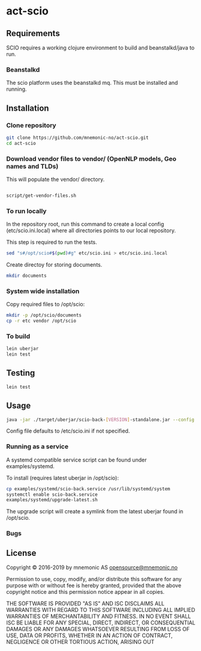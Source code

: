 # act-scio

## Requirements

SCIO requires a working clojure environment to build and beanstalkd/java to run.

### Beanstalkd

The scio platform uses the beanstalkd mq. This must be installed and running.

## Installation

### Clone repository

```bash
git clone https://github.com/mnemonic-no/act-scio.git
cd act-scio
```

### Download vendor files to vendor/ (OpenNLP models, Geo names and TLDs)

This will populate the vendor/ directory.

```bash

script/get-vendor-files.sh
```

### To run locally

In the repository root, run this command to create a local config (etc/scio.ini.local)
where all directories points to our local repository.

This step is required to run the tests.

```bash
sed "s#/opt/scio#$(pwd)#g" etc/scio.ini > etc/scio.ini.local
```

Create directoy for storing documents.

```bash
mkdir documents
```

### System wide installation

Copy required files to /opt/scio:

```bash
mkdir -p /opt/scio/documents
cp -r etc vendor /opt/scio
```

### To build

```bash
lein uberjar
lein test
```

## Testing

```bash
lein test
```

## Usage


```bash
java -jar ./target/uberjar/scio-back-[VERSION]-standalone.jar --config etc/scio.ini.local
```

Config file defaults to /etc/scio.ini if not specified.


### Running as a service

A systemd compatible service script can be found under examples/systemd.

To install (requires latest uberjar in /opt/scio):

```bash
cp examples/systemd/scio-back.service /usr/lib/systemd/system
systemctl enable scio-back.service
examples/systemd/upgrade-latest.sh
```

The upgrade script will create a symlink from the latest uberjar found in /opt/scio.

### Bugs


## License

Copyright © 2016-2019 by mnemonic AS <opensource@mnemonic.no>

Permission to use, copy, modify, and/or distribute this software for
any purpose with or without fee is hereby granted, provided that the
above copyright notice and this permission notice appear in all
copies.

THE SOFTWARE IS PROVIDED "AS IS" AND ISC DISCLAIMS ALL WARRANTIES WITH
REGARD TO THIS SOFTWARE INCLUDING ALL IMPLIED WARRANTIES OF
MERCHANTABILITY AND FITNESS. IN NO EVENT SHALL ISC BE LIABLE FOR ANY
SPECIAL, DIRECT, INDIRECT, OR CONSEQUENTIAL DAMAGES OR ANY DAMAGES
WHATSOEVER RESULTING FROM LOSS OF USE, DATA OR PROFITS, WHETHER IN AN
ACTION OF CONTRACT, NEGLIGENCE OR OTHER TORTIOUS ACTION, ARISING OUT
